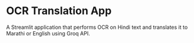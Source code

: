 # OCR Translation App
A Streamlit application that performs OCR on Hindi text and translates it to Marathi or English using Groq API.